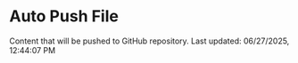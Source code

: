 # Auto Push File

Content that will be pushed to GitHub repository.
Last updated: 06/27/2025, 12:44:07 PM